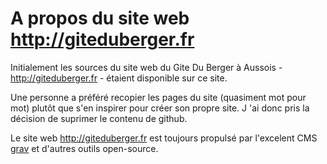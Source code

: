 # A propos du site web http://giteduberger.fr
Initialement les sources du site web du Gite Du Berger à Aussois - http://giteduberger.fr - étaient disponible sur ce site. 

Une personne a préféré recopier les pages du site (quasiment mot pour mot) plutôt que s'en inspirer pour créer son propre site.
J
'ai donc pris la décision de suprimer le contenu de github.

Le site web http://giteduberger.fr est toujours propulsé par l'excelent CMS [grav](getgrav.org) et d'autres outils open-source.
